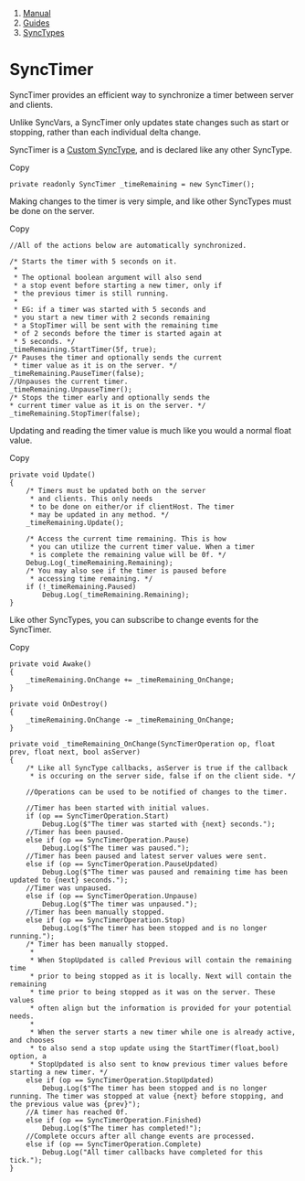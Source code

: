 1.  [Manual](/docs/manual)
3.  [Guides](/docs/manual/guides)
5.  [SyncTypes](/docs/manual/guides/synchronizing)

# SyncTimer

SyncTimer provides an efficient way to synchronize a timer between server and clients.

Unlike SyncVars, a SyncTimer only updates state changes such as start or stopping, rather than each individual delta change.

SyncTimer is a [Custom SyncType](/docs/manual/guides/synchronizing/custom-synctype), and is declared like any other SyncType.

Copy

    private readonly SyncTimer _timeRemaining = new SyncTimer();

Making changes to the timer is very simple, and like other SyncTypes must be done on the server.

Copy

    //All of the actions below are automatically synchronized.
    
    /* Starts the timer with 5 seconds on it.
     * 
     * The optional boolean argument will also send
     * a stop event before starting a new timer, only if
     * the previous timer is still running.
     * 
     * EG: if a timer was started with 5 seconds and
     * you start a new timer with 2 seconds remaining
     * a StopTimer will be sent with the remaining time
     * of 2 seconds before the timer is started again at
     * 5 seconds. */
    _timeRemaining.StartTimer(5f, true);
    /* Pauses the timer and optionally sends the current
     * timer value as it is on the server. */
    _timeRemaining.PauseTimer(false);
    //Unpauses the current timer.
    _timeRemaining.UnpauseTimer();
    /* Stops the timer early and optionally sends the
    * current timer value as it is on the server. */
    _timeRemaining.StopTimer(false);

Updating and reading the timer value is much like you would a normal float value.

Copy

    private void Update()
    {
        /* Timers must be updated both on the server
         * and clients. This only needs
         * to be done on either/or if clientHost. The timer
         * may be updated in any method. */
        _timeRemaining.Update(); 
    
        /* Access the current time remaining. This is how
         * you can utilize the current timer value. When a timer
         * is complete the remaining value will be 0f. */
        Debug.Log(_timeRemaining.Remaining);
        /* You may also see if the timer is paused before
         * accessing time remaining. */
        if (!_timeRemaining.Paused)
            Debug.Log(_timeRemaining.Remaining);
    }

Like other SyncTypes, you can subscribe to change events for the SyncTimer.

Copy

    private void Awake()
    {
        _timeRemaining.OnChange += _timeRemaining_OnChange;
    }
    
    private void OnDestroy()
    {
        _timeRemaining.OnChange -= _timeRemaining_OnChange;
    }
    
    private void _timeRemaining_OnChange(SyncTimerOperation op, float prev, float next, bool asServer)
    {
        /* Like all SyncType callbacks, asServer is true if the callback
         * is occuring on the server side, false if on the client side. */
    
        //Operations can be used to be notified of changes to the timer.
    
        //Timer has been started with initial values.
        if (op == SyncTimerOperation.Start)
            Debug.Log($"The timer was started with {next} seconds.");
        //Timer has been paused.
        else if (op == SyncTimerOperation.Pause)
            Debug.Log($"The timer was paused.");
        //Timer has been paused and latest server values were sent. 
        else if (op == SyncTimerOperation.PauseUpdated)
            Debug.Log($"The timer was paused and remaining time has been updated to {next} seconds.");
        //Timer was unpaused.
        else if (op == SyncTimerOperation.Unpause)
            Debug.Log($"The timer was unpaused.");
        //Timer has been manually stopped.
        else if (op == SyncTimerOperation.Stop)
            Debug.Log($"The timer has been stopped and is no longer running.");
        /* Timer has been manually stopped.
         * 
         * When StopUpdated is called Previous will contain the remaining time
         * prior to being stopped as it is locally. Next will contain the remaining
         * time prior to being stopped as it was on the server. These values
         * often align but the information is provided for your potential needs. 
         *
         * When the server starts a new timer while one is already active, and chooses
         * to also send a stop update using the StartTimer(float,bool) option, a
         * StopUpdated is also sent to know previous timer values before starting a new timer. */
        else if (op == SyncTimerOperation.StopUpdated)
            Debug.Log($"The timer has been stopped and is no longer running. The timer was stopped at value {next} before stopping, and the previous value was {prev}");
        //A timer has reached 0f.
        else if (op == SyncTimerOperation.Finished)
            Debug.Log($"The timer has completed!");
        //Complete occurs after all change events are processed.
        else if (op == SyncTimerOperation.Complete)
            Debug.Log("All timer callbacks have completed for this tick.");
    }